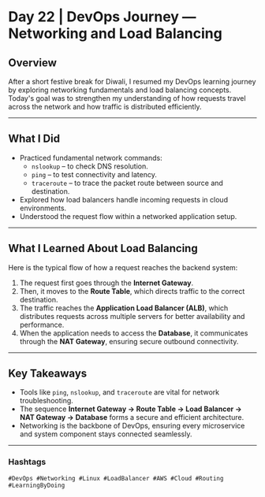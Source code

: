 # Day 22 | DevOps Journey — Networking and Load Balancing

## Overview
After a short festive break for Diwali, I resumed my DevOps learning journey by exploring networking fundamentals and load balancing concepts.  
Today's goal was to strengthen my understanding of how requests travel across the network and how traffic is distributed efficiently.

---

## What I Did
- Practiced fundamental network commands:
  - `nslookup` – to check DNS resolution.
  - `ping` – to test connectivity and latency.
  - `traceroute` – to trace the packet route between source and destination.
- Explored how load balancers handle incoming requests in cloud environments.
- Understood the request flow within a networked application setup.

---

## What I Learned About Load Balancing
Here is the typical flow of how a request reaches the backend system:

1. The request first goes through the **Internet Gateway**.  
2. Then, it moves to the **Route Table**, which directs traffic to the correct destination.  
3. The traffic reaches the **Application Load Balancer (ALB)**, which distributes requests across multiple servers for better availability and performance.  
4. When the application needs to access the **Database**, it communicates through the **NAT Gateway**, ensuring secure outbound connectivity.

---

## Key Takeaways
- Tools like `ping`, `nslookup`, and `traceroute` are vital for network troubleshooting.  
- The sequence **Internet Gateway → Route Table → Load Balancer → NAT Gateway → Database** forms a secure and efficient architecture.  
- Networking is the backbone of DevOps, ensuring every microservice and system component stays connected seamlessly.

---

### Hashtags
`#DevOps #Networking #Linux #LoadBalancer #AWS #Cloud #Routing #LearningByDoing`

